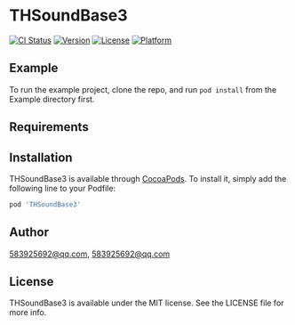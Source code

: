 # THSoundBase3

[![CI Status](https://img.shields.io/travis/583925692@qq.com/THSoundBase3.svg?style=flat)](https://travis-ci.org/583925692@qq.com/THSoundBase3)
[![Version](https://img.shields.io/cocoapods/v/THSoundBase3.svg?style=flat)](https://cocoapods.org/pods/THSoundBase3)
[![License](https://img.shields.io/cocoapods/l/THSoundBase3.svg?style=flat)](https://cocoapods.org/pods/THSoundBase3)
[![Platform](https://img.shields.io/cocoapods/p/THSoundBase3.svg?style=flat)](https://cocoapods.org/pods/THSoundBase3)

## Example

To run the example project, clone the repo, and run `pod install` from the Example directory first.

## Requirements

## Installation

THSoundBase3 is available through [CocoaPods](https://cocoapods.org). To install
it, simply add the following line to your Podfile:

```ruby
pod 'THSoundBase3'
```

## Author

583925692@qq.com, 583925692@qq.com

## License

THSoundBase3 is available under the MIT license. See the LICENSE file for more info.
